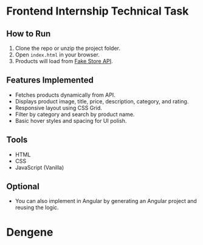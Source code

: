 # Frontend Internship Technical Task

## How to Run
1. Clone the repo or unzip the project folder.
2. Open `index.html` in your browser.
3. Products will load from [Fake Store API](https://fakestoreapi.com/products).

## Features Implemented
- Fetches products dynamically from API.
- Displays product image, title, price, description, category, and rating.
- Responsive layout using CSS Grid.
- Filter by category and search by product name.
- Basic hover styles and spacing for UI polish.

## Tools
- HTML
- CSS
- JavaScript (Vanilla)

## Optional
- You can also implement in Angular by generating an Angular project and reusing the logic.
# Dengene
